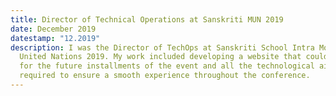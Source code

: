 ```yaml
---
title: Director of Technical Operations at Sanskriti MUN 2019
date: December 2019
datestamp: "12.2019"
description: I was the Director of TechOps at Sanskriti School Intra Model
  United Nations 2019. My work included developing a website that could be used
  for the future installments of the event and all the technological aid
  required to ensure a smooth experience throughout the conference.
---
```

